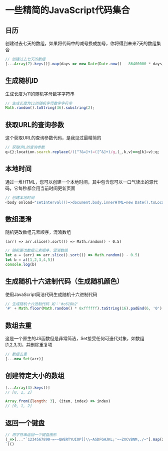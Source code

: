 # 一些精简的JavaScript代码集合

## 日历

创建过去七天的数组，如果将代码中的减号换成加号，你将得到未来7天的数组集合

```javascript
// 创建过去七天的数组
[...Array(7).keys()].map(days => new Date(Date.now() - 86400000 * days));
```

## 生成随机ID

生成长度为11的随机字母数字字符串

```javascript
// 生成长度为11的随机字母数字字符串
Math.random().toString(36).substring(2);
```

## 获取URL的查询参数

这个获取URL的查询参数代码，是我见过最精简的

```javascript
// 获取URL的查询参数
q={};location.search.replace(/([^?&=]+)=([^&]+)/g,(_,k,v)=>q[k]=v);q;
```

## 本地时间

通过一堆HTML，您可以创建一个本地时间，其中包含您可以一口气读出的源代码，它每秒都会用当前时间更新页面

```javascript
// 创建本地时间
<body onload="setInterval(()=>document.body.innerHTML=new Date().toLocaleString().slice(10,19))"></body>
```

## 数组混淆

随机更改数组元素顺序，混淆数组

```(arr) => arr.slice().sort(() => Math.random() - 0.5)```

```javascript
// 随机更改数组元素顺序，混淆数组
let a = (arr) => arr.slice().sort(() => Math.random() - 0.5)
let b = a([1,2,3,4,5])
console.log(b)
```

## 生成随机十六进制代码（生成随机颜色）

使用JavaScript简洁代码生成随机十六进制代码

```javascript
// 生成随机十六进制代码 如：'#c618b2'
'#' + Math.floor(Math.random() * 0xffffff).toString(16).padEnd(6, '0');
```

## 数组去重

这是一个原生的JS函数但是非常简洁，Set接受任何可迭代对象，如数组[1,2,3,3]，并删除重复项

```javascript
// 数组去重
[...new Set(arr)]
```

## 创建特定大小的数组

```javascript
[...Array(3).keys()]
// [0, 1, 2]

Array.from({length: 3}, (item, index) => index)
// [0, 1, 2]
```

## 返回一个键盘

```javascript
// 用字符串返回一个键盘图形
(_=>[..."`1234567890-=~~QWERTYUIOP[]\\~ASDFGHJKL;'~~ZXCVBNM,./~"].map(x=>(o+=`/${b='_'.repeat(w=x<y?2:' 667699'[x=["BS","TAB","CAPS","ENTER"][p++]||'SHIFT',p])}\\|`,m+=y+(x+'    ').slice(0,w)+y+y,n+=y+b+y+y,l+=' __'+b)[73]&&(k.push(l,m,n,o),l='',m=n=o=y),m=n=o=y='|',p=l=k=[])&&k.join`
`)()
```
